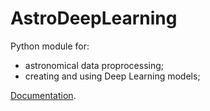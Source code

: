 # AstroDeepLearning
Python module for:
- astronomical data proprocessing;
- creating and using Deep Learning models;

[Documentation](https://rt2122.github.io/AstroDeepLearning/build/html/index.html).
